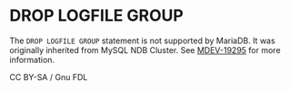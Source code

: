 
# DROP LOGFILE GROUP

The `DROP LOGFILE GROUP` statement is not supported by MariaDB. It was originally inherited from MySQL NDB Cluster. See [MDEV-19295](https://jira.mariadb.org/browse/MDEV-19295) for more information.



CC BY-SA / Gnu FDL

